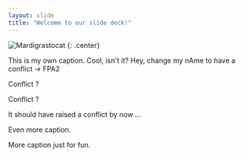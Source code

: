 ```yaml
---
layout: slide
title: "Welcome to our slide deck!"
---
```


![Mardigrastocat](https://octodex.github.com/images/Mardigrastocat.png)
{: .center}

This is my own caption. Cool, isn't it? Hey, change my nAme to have a conflict -> FPA2

Conflict ?

Conflict ? 

It should have raised a conflict by now ...

Even more caption.

More caption just for fun.
